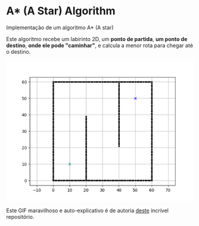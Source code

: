 # A* (A Star) Algorithm

Implementação de um algoritmo A* (A star)

Este algoritmo recebe um labirinto 2D, um **ponto de partida**, **um ponto de destino**, **onde ele pode "caminhar"**, e calcula a menor rota para chegar até o destino.

![exemplo de A* funcionando](https://github.com/Doc-McCoy/a-star-algorithm/blob/master/images/animation.gif)

Este GIF maravilhoso e auto-explicativo é de autoria [deste](https://atsushisakai.github.io/PythonRobotics/) incrível repositório.

